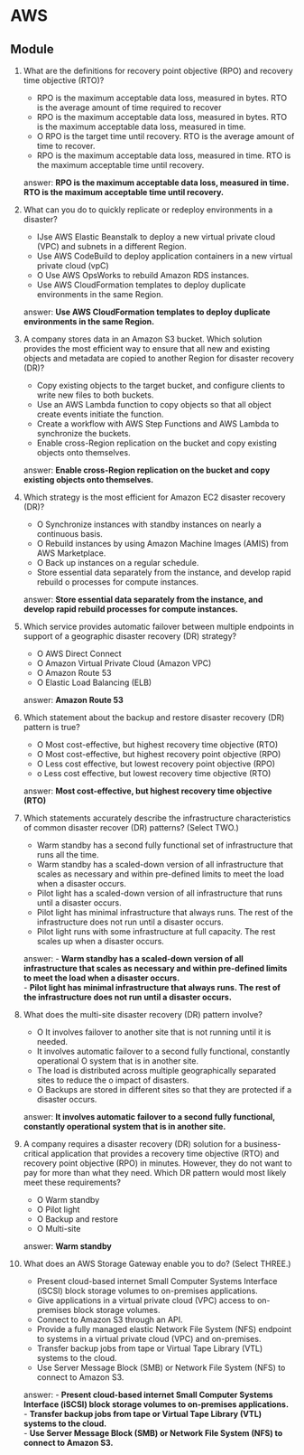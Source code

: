 # AWS
## Module 

1. What are the definitions for recovery point objective (RPO) and recovery time objective
(RTO)?
    * RPO is the maximum acceptable data loss, measured in bytes. RTO is the average
      amount of time required to recover
    * RPO is the maximum acceptable data loss, measured in bytes. RTO is the maximum
      acceptable data loss, measured in time.
    * O RPO is the target time until recovery. RTO is the average amount of time to recover.
    * RPO is the maximum acceptable data loss, measured in time. RTO is the maximum
      acceptable time until recovery.

    answer: **RPO is the maximum acceptable data loss, measured in time. RTO is the maximum acceptable time until recovery.**

2. What can you do to quickly replicate or redeploy environments in a disaster?
    * IJse AWS Elastic Beanstalk to deploy a new virtual private cloud (VPC) and subnets
      in a different Region.
    * Use AWS CodeBuild to deploy application containers in a new virtual private cloud
      (vpC)
    * O Use AWS OpsWorks to rebuild Amazon RDS instances.
    * Use AWS CloudFormation templates to deploy duplicate environments in the same
      Region.

    answer: **Use AWS CloudFormation templates to deploy duplicate environments in the same Region.**

3. A company stores data in an Amazon S3 bucket. Which solution provides the most
efficient way to ensure that all new and existing objects and metadata are copied to
another Region for disaster recovery (DR)?
    * Copy existing objects to the target bucket, and configure clients to write new files to
      both buckets.
    * Use an AWS Lambda function to copy objects so that all object create events initiate
      the function.
    * Create a workflow with AWS Step Functions and AWS Lambda to synchronize the
      buckets.
    * Enable cross-Region replication on the bucket and copy existing objects onto
      themselves.

    answer: **Enable cross-Region replication on the bucket and copy existing objects onto themselves.**

4. Which strategy is the most efficient for Amazon EC2 disaster recovery (DR)?
    * O Synchronize instances with standby instances on nearly a continuous basis.
    * O Rebuild instances by using Amazon Machine Images (AMIS) from AWS Marketplace.
    * O Back up instances on a regular schedule.
    * Store essential data separately from the instance, and develop rapid rebuild
      o
      processes for compute instances.

    answer: **Store essential data separately from the instance, and develop rapid rebuild processes for compute instances.**

5. Which service provides automatic failover between multiple endpoints in support of a
geographic disaster recovery (DR) strategy?
    * O AWS Direct Connect
    * O Amazon Virtual Private Cloud (Amazon VPC)
    * O Amazon Route 53
    * O Elastic Load Balancing (ELB)

    answer: **Amazon Route 53**

6. Which statement about the backup and restore disaster recovery (DR) pattern is true?
    * O Most cost-effective, but highest recovery time objective (RTO)
    * O Most cost-effective, but highest recovery point objective (RPO)
    * O Less cost effective, but lowest recovery point objective (RPO)
    * o
    Less cost effective, but lowest recovery time objective (RTO)

    answer: **Most cost-effective, but highest recovery time objective (RTO)**

7. Which statements accurately describe the infrastructure characteristics of common
disaster recover (DR) patterns? (Select TWO.)
    * Warm standby has a second fully functional set of infrastructure that runs all the
      time.
    * Warm standby has a scaled-down version of all infrastructure that scales as
      necessary and within pre-defined limits to meet the load when a disaster occurs.
    * Pilot light has a scaled-down version of all infrastructure that runs until a disaster
      occurs.
    * Pilot light has minimal infrastructure that always runs. The rest of the infrastructure
      does not run until a disaster occurs.
    * Pilot light runs with some infrastructure at full capacity. The rest scales up when a
      disaster occurs.

    answer: - **Warm standby has a scaled-down version of all infrastructure that scales as necessary and within pre-defined limits to meet the load when a disaster occurs.**  
          - **Pilot light has minimal infrastructure that always runs. The rest of the infrastructure does not run until a disaster occurs.**

8. What does the multi-site disaster recovery (DR) pattern involve?
    * O It involves failover to another site that is not running until it is needed.
    * It involves automatic failover to a second fully functional, constantly operational
      O
      system that is in another site.
    * The load is distributed across multiple geographically separated sites to reduce the
      o
      impact of disasters.
    * O Backups are stored in different sites so that they are protected if a disaster occurs.

    answer: **It involves automatic failover to a second fully functional, constantly operational system that is in another site.**

9. A company requires a disaster recovery (DR) solution for a business-critical application
that provides a recovery time objective (RTO) and recovery point objective (RPO) in
minutes. However, they do not want to pay for more than what they need. Which DR
pattern would most likely meet these requirements?
    * O Warm standby
    * O Pilot light
    * O Backup and restore
    * O Multi-site

    answer: **Warm standby**

10. What does an AWS Storage Gateway enable you to do? (Select THREE.)
    * Present cloud-based internet Small Computer Systems Interface (iSCSI) block
      storage volumes to on-premises applications.
    * Give applications in a virtual private cloud (VPC) access to on-premises block storage
      volumes.
    * Connect to Amazon S3 through an API.
    * Provide a fully managed elastic Network File System (NFS) endpoint to systems in a
      virtual private cloud (VPC) and on-premises.
    * Transfer backup jobs from tape or Virtual Tape Library (VTL) systems to the cloud.
    * Use Server Message Block (SMB) or Network File System (NFS) to connect to
      Amazon S3.

    answer: - **Present cloud-based internet Small Computer Systems Interface (iSCSI) block storage volumes to on-premises applications.**  
          - **Transfer backup jobs from tape or Virtual Tape Library (VTL) systems to the cloud.**  
          - **Use Server Message Block (SMB) or Network File System (NFS) to connect to Amazon S3.**

